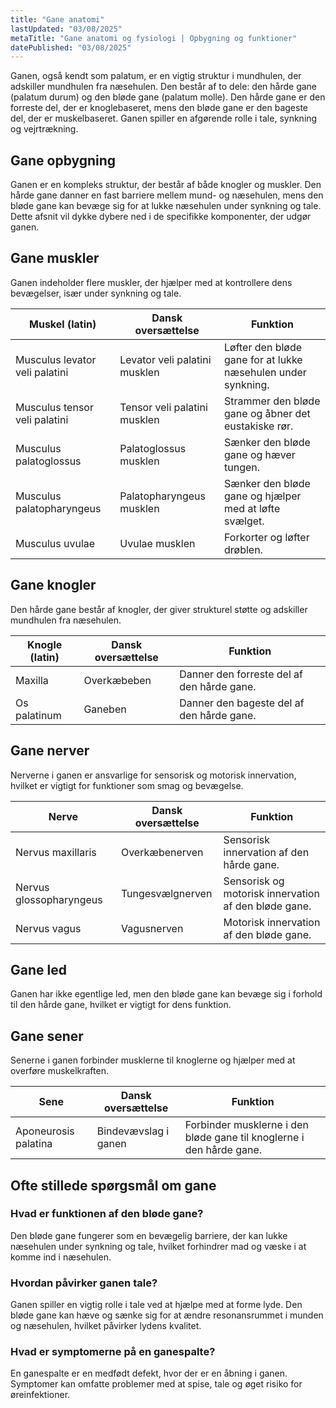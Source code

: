 ```yaml
---
title: "Gane anatomi"
lastUpdated: "03/08/2025"
metaTitle: "Gane anatomi og fysiologi | Opbygning og funktioner"
datePublished: "03/08/2025"
---
```


Ganen, også kendt som palatum, er en vigtig struktur i mundhulen, der adskiller mundhulen fra næsehulen. Den består af to dele: den hårde gane (palatum durum) og den bløde gane (palatum molle). Den hårde gane er den forreste del, der er knoglebaseret, mens den bløde gane er den bageste del, der er muskelbaseret. Ganen spiller en afgørende rolle i tale, synkning og vejrtrækning.

## Gane opbygning

Ganen er en kompleks struktur, der består af både knogler og muskler. Den hårde gane danner en fast barriere mellem mund- og næsehulen, mens den bløde gane kan bevæge sig for at lukke næsehulen under synkning og tale. Dette afsnit vil dykke dybere ned i de specifikke komponenter, der udgør ganen.

## Gane muskler

Ganen indeholder flere muskler, der hjælper med at kontrollere dens bevægelser, især under synkning og tale.

| Muskel (latin) | Dansk oversættelse | Funktion |
|----------------|---------------------|----------|
| Musculus levator veli palatini | Levator veli palatini musklen | Løfter den bløde gane for at lukke næsehulen under synkning. |
| Musculus tensor veli palatini | Tensor veli palatini musklen | Strammer den bløde gane og åbner det eustakiske rør. |
| Musculus palatoglossus | Palatoglossus musklen | Sænker den bløde gane og hæver tungen. |
| Musculus palatopharyngeus | Palatopharyngeus musklen | Sænker den bløde gane og hjælper med at løfte svælget. |
| Musculus uvulae | Uvulae musklen | Forkorter og løfter drøblen. |

## Gane knogler

Den hårde gane består af knogler, der giver strukturel støtte og adskiller mundhulen fra næsehulen.

| Knogle (latin) | Dansk oversættelse | Funktion |
|----------------|---------------------|----------|
| Maxilla | Overkæbeben | Danner den forreste del af den hårde gane. |
| Os palatinum | Ganeben | Danner den bageste del af den hårde gane. |

## Gane nerver

Nerverne i ganen er ansvarlige for sensorisk og motorisk innervation, hvilket er vigtigt for funktioner som smag og bevægelse.

| Nerve | Dansk oversættelse | Funktion |
|-------|---------------------|----------|
| Nervus maxillaris | Overkæbenerven | Sensorisk innervation af den hårde gane. |
| Nervus glossopharyngeus | Tungesvælgnerven | Sensorisk og motorisk innervation af den bløde gane. |
| Nervus vagus | Vagusnerven | Motorisk innervation af den bløde gane. |

## Gane led

Ganen har ikke egentlige led, men den bløde gane kan bevæge sig i forhold til den hårde gane, hvilket er vigtigt for dens funktion.

## Gane sener

Senerne i ganen forbinder musklerne til knoglerne og hjælper med at overføre muskelkraften.

| Sene | Dansk oversættelse | Funktion |
|------|---------------------|----------|
| Aponeurosis palatina | Bindevævslag i ganen | Forbinder musklerne i den bløde gane til knoglerne i den hårde gane. |

## Ofte stillede spørgsmål om gane

### Hvad er funktionen af den bløde gane?

Den bløde gane fungerer som en bevægelig barriere, der kan lukke næsehulen under synkning og tale, hvilket forhindrer mad og væske i at komme ind i næsehulen.

### Hvordan påvirker ganen tale?

Ganen spiller en vigtig rolle i tale ved at hjælpe med at forme lyde. Den bløde gane kan hæve og sænke sig for at ændre resonansrummet i munden og næsehulen, hvilket påvirker lydens kvalitet.

### Hvad er symptomerne på en ganespalte?

En ganespalte er en medfødt defekt, hvor der er en åbning i ganen. Symptomer kan omfatte problemer med at spise, tale og øget risiko for øreinfektioner.